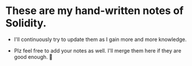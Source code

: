 # These are my hand-written notes of Solidity. 

* I'll continuously try to update them as I gain more and more knowledge.

* Plz feel free to add your notes as well. I'll merge them here if they are good enough. 🤝

